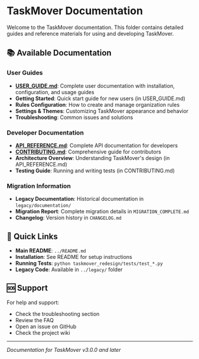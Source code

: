 # TaskMover Documentation

Welcome to the TaskMover documentation. This folder contains detailed guides and reference materials for using and developing TaskMover.

## 📚 Available Documentation

### User Guides
- **[USER_GUIDE.md](USER_GUIDE.md)**: Complete user documentation with installation, configuration, and usage guides
- **Getting Started**: Quick start guide for new users (in USER_GUIDE.md)
- **Rules Configuration**: How to create and manage organization rules
- **Settings & Themes**: Customizing TaskMover appearance and behavior
- **Troubleshooting**: Common issues and solutions

### Developer Documentation
- **[API_REFERENCE.md](API_REFERENCE.md)**: Complete API documentation for developers
- **[CONTRIBUTING.md](CONTRIBUTING.md)**: Comprehensive guide for contributors
- **Architecture Overview**: Understanding TaskMover's design (in API_REFERENCE.md)
- **Testing Guide**: Running and writing tests (in CONTRIBUTING.md)

### Migration Information
- **Legacy Documentation**: Historical documentation in `legacy/documentation/`
- **Migration Report**: Complete migration details in `MIGRATION_COMPLETE.md`
- **Changelog**: Version history in `CHANGELOG.md`

## 🚀 Quick Links

- **Main README**: `../README.md`
- **Installation**: See README for setup instructions
- **Running Tests**: `python taskmover_redesign/tests/test_*.py`
- **Legacy Code**: Available in `../legacy/` folder

## 🆘 Support

For help and support:
- Check the troubleshooting section
- Review the FAQ
- Open an issue on GitHub
- Check the project wiki

---

*Documentation for TaskMover v3.0.0 and later*
